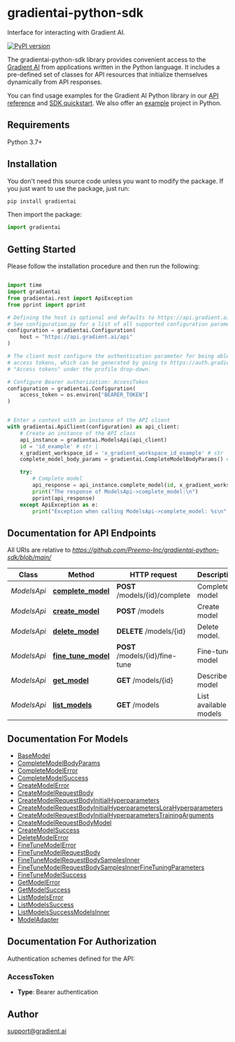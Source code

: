 # gradientai-python-sdk
Interface for interacting with Gradient AI.

[![PyPI version](https://badge.fury.io/py/gradientai.svg)](https://badge.fury.io/py/gradientai)


The gradientai-python-sdk library provides convenient access to the [Gradient AI](https://www.gradient.ai/) from applications written in the Python language. It includes a pre-defined set of classes for API resources that initialize themselves dynamically from API responses.

You can find usage examples for the Gradient AI Python library in our [API reference](https://docs.gradient.ai/reference) and [SDK quickstart](https://docs.gradient.ai/docs/sdk-quickstart). We also offer an [example](https://github.com/Preemo-Inc/gradient-sdk-python-example) project in Python.

## Requirements

Python 3.7+

## Installation

You don't need this source code unless you want to modify the package. If you just
want to use the package, just run:

```sh
pip install gradientai
```

Then import the package:

```python
import gradientai
```

## Getting Started

Please follow the installation procedure and then run the following:

```python

import time
import gradientai
from gradientai.rest import ApiException
from pprint import pprint

# Defining the host is optional and defaults to https://api.gradient.ai/api
# See configuration.py for a list of all supported configuration parameters.
configuration = gradientai.Configuration(
    host = "https://api.gradient.ai/api"
)

# The client must configure the authentication parameter for being able to make the call. Gradient uses
# access tokens, which can be generated by going to https://auth.gradient.ai/select-workspace and selecting
# "Access tokens" under the profile drop-down.

# Configure Bearer authorization: AccessToken
configuration = gradientai.Configuration(
    access_token = os.environ["BEARER_TOKEN"]
)


# Enter a context with an instance of the API client
with gradientai.ApiClient(configuration) as api_client:
    # Create an instance of the API class
    api_instance = gradientai.ModelsApi(api_client)
    id = 'id_example' # str | 
    x_gradient_workspace_id = 'x_gradient_workspace_id_example' # str | 
    complete_model_body_params = gradientai.CompleteModelBodyParams() # CompleteModelBodyParams | 

    try:
        # Complete model
        api_response = api_instance.complete_model(id, x_gradient_workspace_id, complete_model_body_params)
        print("The response of ModelsApi->complete_model:\n")
        pprint(api_response)
    except ApiException as e:
        print("Exception when calling ModelsApi->complete_model: %s\n" % e)

```

## Documentation for API Endpoints

All URIs are relative to *https://github.com/Preemo-Inc/gradientai-python-sdk/blob/main/*

Class | Method | HTTP request | Description
------------ | ------------- | ------------- | -------------
*ModelsApi* | [**complete_model**](https://github.com/Preemo-Inc/gradientai-python-sdk/blob/main/docs/ModelsApi.md#complete_model) | **POST** /models/{id}/complete | Complete model
*ModelsApi* | [**create_model**](https://github.com/Preemo-Inc/gradientai-python-sdk/blob/main/docs/ModelsApi.md#create_model) | **POST** /models | Create model
*ModelsApi* | [**delete_model**](https://github.com/Preemo-Inc/gradientai-python-sdk/blob/main/docs/ModelsApi.md#delete_model) | **DELETE** /models/{id} | Delete model.
*ModelsApi* | [**fine_tune_model**](https://github.com/Preemo-Inc/gradientai-python-sdk/blob/main/docs/ModelsApi.md#fine_tune_model) | **POST** /models/{id}/fine-tune | Fine-tune model
*ModelsApi* | [**get_model**](https://github.com/Preemo-Inc/gradientai-python-sdk/blob/main/docs/ModelsApi.md#get_model) | **GET** /models/{id} | Describe model
*ModelsApi* | [**list_models**](https://github.com/Preemo-Inc/gradientai-python-sdk/blob/main/docs/ModelsApi.md#list_models) | **GET** /models | List available models


## Documentation For Models

 - [BaseModel](https://github.com/Preemo-Inc/gradientai-python-sdk/blob/main/docs/BaseModel.md)
 - [CompleteModelBodyParams](https://github.com/Preemo-Inc/gradientai-python-sdk/blob/main/docs/CompleteModelBodyParams.md)
 - [CompleteModelError](https://github.com/Preemo-Inc/gradientai-python-sdk/blob/main/docs/CompleteModelError.md)
 - [CompleteModelSuccess](https://github.com/Preemo-Inc/gradientai-python-sdk/blob/main/docs/CompleteModelSuccess.md)
 - [CreateModelError](https://github.com/Preemo-Inc/gradientai-python-sdk/blob/main/docs/CreateModelError.md)
 - [CreateModelRequestBody](https://github.com/Preemo-Inc/gradientai-python-sdk/blob/main/docs/CreateModelRequestBody.md)
 - [CreateModelRequestBodyInitialHyperparameters](https://github.com/Preemo-Inc/gradientai-python-sdk/blob/main/docs/CreateModelRequestBodyInitialHyperparameters.md)
 - [CreateModelRequestBodyInitialHyperparametersLoraHyperparameters](https://github.com/Preemo-Inc/gradientai-python-sdk/blob/main/docs/CreateModelRequestBodyInitialHyperparametersLoraHyperparameters.md)
 - [CreateModelRequestBodyInitialHyperparametersTrainingArguments](https://github.com/Preemo-Inc/gradientai-python-sdk/blob/main/docs/CreateModelRequestBodyInitialHyperparametersTrainingArguments.md)
 - [CreateModelRequestBodyModel](https://github.com/Preemo-Inc/gradientai-python-sdk/blob/main/docs/CreateModelRequestBodyModel.md)
 - [CreateModelSuccess](https://github.com/Preemo-Inc/gradientai-python-sdk/blob/main/docs/CreateModelSuccess.md)
 - [DeleteModelError](https://github.com/Preemo-Inc/gradientai-python-sdk/blob/main/docs/DeleteModelError.md)
 - [FineTuneModelError](https://github.com/Preemo-Inc/gradientai-python-sdk/blob/main/docs/FineTuneModelError.md)
 - [FineTuneModelRequestBody](https://github.com/Preemo-Inc/gradientai-python-sdk/blob/main/docs/FineTuneModelRequestBody.md)
 - [FineTuneModelRequestBodySamplesInner](https://github.com/Preemo-Inc/gradientai-python-sdk/blob/main/docs/FineTuneModelRequestBodySamplesInner.md)
 - [FineTuneModelRequestBodySamplesInnerFineTuningParameters](https://github.com/Preemo-Inc/gradientai-python-sdk/blob/main/docs/FineTuneModelRequestBodySamplesInnerFineTuningParameters.md)
 - [FineTuneModelSuccess](https://github.com/Preemo-Inc/gradientai-python-sdk/blob/main/docs/FineTuneModelSuccess.md)
 - [GetModelError](https://github.com/Preemo-Inc/gradientai-python-sdk/blob/main/docs/GetModelError.md)
 - [GetModelSuccess](https://github.com/Preemo-Inc/gradientai-python-sdk/blob/main/docs/GetModelSuccess.md)
 - [ListModelsError](https://github.com/Preemo-Inc/gradientai-python-sdk/blob/main/docs/ListModelsError.md)
 - [ListModelsSuccess](https://github.com/Preemo-Inc/gradientai-python-sdk/blob/main/docs/ListModelsSuccess.md)
 - [ListModelsSuccessModelsInner](https://github.com/Preemo-Inc/gradientai-python-sdk/blob/main/docs/ListModelsSuccessModelsInner.md)
 - [ModelAdapter](https://github.com/Preemo-Inc/gradientai-python-sdk/blob/main/docs/ModelAdapter.md)


<a id="documentation-for-authorization"></a>
## Documentation For Authorization


Authentication schemes defined for the API:
<a id="AccessToken"></a>
### AccessToken

- **Type**: Bearer authentication


## Author

support@gradient.ai


